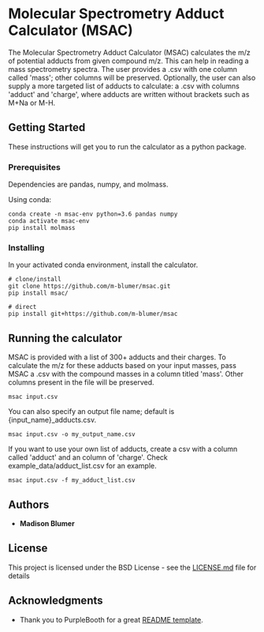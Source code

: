 # Molecular Spectrometry Adduct Calculator (MSAC)

The Molecular Spectrometry Adduct Calculator (MSAC) calculates the m/z of potential adducts from given compound m/z. This can help in reading a mass spectrometry spectra.
The user provides a .csv with one column called 'mass'; other columns will be preserved. Optionally, the user can also supply a more targeted list of adducts to calculate: a .csv with columns 'adduct' and 'charge', where adducts are written without brackets such as M+Na or M-H. 

## Getting Started

These instructions will get you to run the calculator as a python package.

### Prerequisites

Dependencies are pandas, numpy, and molmass.


Using conda: 
```
conda create -n msac-env python=3.6 pandas numpy
conda activate msac-env
pip install molmass
```

### Installing

In your activated conda environment, install the calculator.

```
# clone/install
git clone https://github.com/m-blumer/msac.git
pip install msac/

# direct
pip install git+https://github.com/m-blumer/msac
```

## Running the calculator

MSAC is provided with a list of 300+ adducts and their charges. To calculate the m/z for these adducts based on your input masses, pass MSAC a .csv with the compound masses in a column titled 'mass'. Other columns present in the file will be preserved.
```
msac input.csv
```
You can also specify an output file name; default is {input_name}_adducts.csv.
```
msac input.csv -o my_output_name.csv
```
If you want to use your own list of adducts, create a csv with a column called 'adduct' and an column of 'charge'. Check example_data/adduct_list.csv for an example.
```
msac input.csv -f my_adduct_list.csv
```

## Authors

* **Madison Blumer** 

## License

This project is licensed under the BSD License - see the [LICENSE.md](LICENSE.md) file for details

## Acknowledgments

* Thank you to PurpleBooth for a great [README template](https://gist.github.com/PurpleBooth/109311bb0361f32d87a2).
